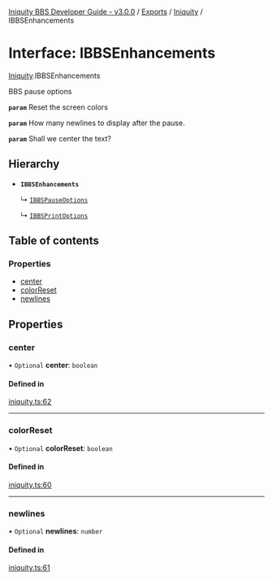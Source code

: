 [Iniquity BBS Developer Guide - v3.0.0](../README.md) / [Exports](../modules.md) / [Iniquity](../modules/Iniquity.md) / IBBSEnhancements

# Interface: IBBSEnhancements

[Iniquity](../modules/Iniquity.md).IBBSEnhancements

BBS pause options

**`param`** Reset the screen colors

**`param`** How many newlines to display after the pause.

**`param`** Shall we center the text?

## Hierarchy

- **`IBBSEnhancements`**

  ↳ [`IBBSPauseOptions`](Iniquity.IBBSPauseOptions.md)

  ↳ [`IBBSPrintOptions`](Iniquity.IBBSPrintOptions.md)

## Table of contents

### Properties

- [center](Iniquity.IBBSEnhancements.md#center)
- [colorReset](Iniquity.IBBSEnhancements.md#colorreset)
- [newlines](Iniquity.IBBSEnhancements.md#newlines)

## Properties

### center

• `Optional` **center**: `boolean`

#### Defined in

[iniquity.ts:62](https://github.com/iniquitybbs/iniquity/blob/edf0e91/packages/core/src/iniquity.ts#L62)

___

### colorReset

• `Optional` **colorReset**: `boolean`

#### Defined in

[iniquity.ts:60](https://github.com/iniquitybbs/iniquity/blob/edf0e91/packages/core/src/iniquity.ts#L60)

___

### newlines

• `Optional` **newlines**: `number`

#### Defined in

[iniquity.ts:61](https://github.com/iniquitybbs/iniquity/blob/edf0e91/packages/core/src/iniquity.ts#L61)

